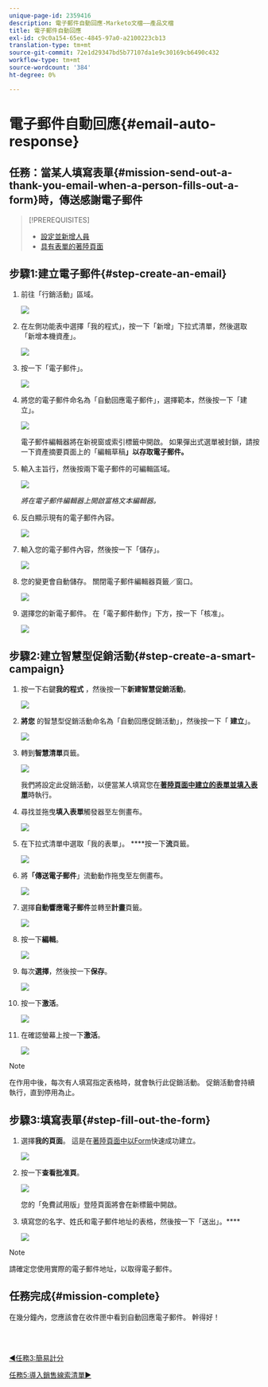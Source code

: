 ```yaml
---
unique-page-id: 2359416
description: 電子郵件自動回應-Marketo文檔——產品文檔
title: 電子郵件自動回應
exl-id: c9c0a154-65ec-4845-97a0-a2100223cb13
translation-type: tm+mt
source-git-commit: 72e1d29347bd5b77107da1e9c30169cb6490c432
workflow-type: tm+mt
source-wordcount: '384'
ht-degree: 0%

---
```


# 電子郵件自動回應{#email-auto-response}

## 任務：當某人填寫表單{#mission-send-out-a-thank-you-email-when-a-person-fills-out-a-form}時，傳送感謝電子郵件

>[!PREREQUISITES]
>
>* [設定並新增人員](/help/marketo/getting-started/quick-wins/get-set-up-and-add-a-person.md)
>* [具有表單的著陸頁面](/help/marketo/getting-started/quick-wins/landing-page-with-a-form.md)


## 步驟1:建立電子郵件{#step-create-an-email}

1. 前往「行銷活動」區域。

   ![](assets/one-2.png)

1. 在左側功能表中選擇「我的程式」，按一下「新增」下拉式清單，然後選取「新增本機資產」。

   ![](assets/two-3.png)

1. 按一下「電子郵件」。

   ![](assets/three-2.png)

1. 將您的電子郵件命名為「自動回應電子郵件」，選擇範本，然後按一下「建立」。

   ![](assets/four-1.png)

   電子郵件編輯器將在新視窗或索引標籤中開啟。 如果彈出式選單被封鎖，請按一下資產摘要頁面上的「編輯草稿&#x200B;**」以存取電子郵件。**

1. 輸入主旨行，然後按兩下電子郵件的可編輯區域。

   ![](assets/five-2.png)

   _將在電子郵件編輯器上開啟富格文本編輯器。_

1. 反白顯示現有的電子郵件內容。

   ![](assets/six-2.png)

1. 輸入您的電子郵件內容，然後按一下「儲存」。

   ![](assets/seven-2.png)

1. 您的變更會自動儲存。 關閉電子郵件編輯器頁籤／窗口。

   ![](assets/eight-1.png)

1. 選擇您的新電子郵件。 在「電子郵件動作」下方，按一下「核准」。

   ![](assets/image2014-9-24-11-3a55-3a16.png)

## 步驟2:建立智慧型促銷活動{#step-create-a-smart-campaign}

1. 按一下右鍵&#x200B;**我的程式** ，然後按一下&#x200B;**新建智慧促銷活動**。

   ![](assets/image2014-9-24-11-3a56-3a13.png)

1. **將您** 的智慧型促銷活動命名為「自動回應促銷活動」，然後按一下「 **建立**」。

   ![](assets/image2014-9-24-11-3a56-3a25.png)

1. 轉到&#x200B;**智慧清單**&#x200B;頁籤。

   ![](assets/image2014-9-24-11-3a56-3a38.png)

   我們將設定此促銷活動，以便當某人填寫您在&#x200B;[**著陸頁面中建立的表單並填入表單**](/help/marketo/getting-started/quick-wins/landing-page-with-a-form.md)&#x200B;時執行。

1. 尋找並拖曳&#x200B;**填入表單**&#x200B;觸發器至左側畫布。

   ![](assets/image2014-9-24-11-3a57-3a18.png)

1. 在下拉式清單中選取「我的表單」。 ****&#x200B;按一下&#x200B;**流**&#x200B;頁籤。

   ![](assets/image2014-9-24-11-3a57-3a29.png)

1. 將&#x200B;**「傳送電子郵件**」流動動作拖曳至左側畫布。

   ![](assets/image2014-9-24-11-3a57-3a41.png)

1. 選擇&#x200B;**自動響應電子郵件**&#x200B;並轉至&#x200B;**計畫**&#x200B;頁籤。

   ![](assets/image2014-9-24-11-3a57-3a53.png)

1. 按一下&#x200B;**編輯**。

   ![](assets/8.png)

1. 每次&#x200B;**選擇**，然後按一下&#x200B;**保存**。

   ![](assets/9.png)

1. 按一下&#x200B;**激活**。

   ![](assets/10.png)

1. 在確認螢幕上按一下&#x200B;**激活**。

   ![](assets/11.png)

>[!NOTE]
>
>在作用中後，每次有人填寫指定表格時，就會執行此促銷活動。 促銷活動會持續執行，直到停用為止。

## 步驟3:填寫表單{#step-fill-out-the-form}

1. 選擇&#x200B;**我的頁面**。 這是在[著陸頁面中以Form](/help/marketo/getting-started/quick-wins/landing-page-with-a-form.md)快速成功建立。

   ![](assets/image2014-9-24-12-3a0-3a8.png)

1. 按一下&#x200B;**查看批准頁**。

   ![](assets/image2014-9-24-12-3a0-3a18.png)

   您的「免費試用版」登陸頁面將會在新標籤中開啟。

1. 填寫您的名字、姓氏和電子郵件地址的表格，然後按一下「送出」。****

   ![](assets/image2014-9-24-12-3a0-3a28.png)

>[!NOTE]
>
>請確定您使用實際的電子郵件地址，以取得電子郵件。

## 任務完成{#mission-complete}

在幾分鐘內，您應該會在收件匣中看到自動回應電子郵件。 幹得好！

<br> 

[◄任務3:簡易計分](/help/marketo/getting-started/quick-wins/simple-scoring.md)

[任務5:導入銷售線索清單►](/help/marketo/getting-started/quick-wins/import-a-list-of-people.md)
